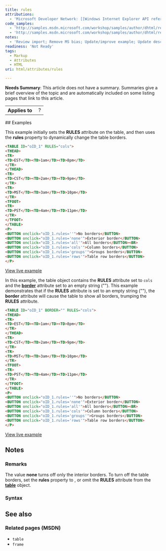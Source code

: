 ```yaml
---
title: rules
attributions:
  - 'Microsoft Developer Network: [[Windows Internet Explorer API reference](http://msdn.microsoft.com/en-us/library/ie/hh828809%28v=vs.85%29.aspx) Article]'
code_samples:
  - 'http://samples.msdn.microsoft.com/workshop/samples/author/dhtml/refs/rules.htm'
  - 'http://samples.msdn.microsoft.com/workshop/samples/author/dhtml/refs/table_rules_border.htm'
notes:
  - 'Review import; Remove MS bias; Update/improve example; Update descriptions; Fix lists & compatibility info'
readiness: 'Not Ready'
tags:
  - Markup
  - Attributes
  - HTML
uri: html/attributes/rules

---
```

**Needs Summary**: This article does not have a summary. Summaries give a brief overview of the topic and are automatically included on some listing pages that link to this article.

<table class="wikitable">
<tr>
<th>
Applies to

</th>
<td>
 ?

</td>
</tr>
</table>
## Examples

This example initially sets the **RULES** attribute on the table, and then uses the **rules** property to dynamically change the table borders.

``` html
<TABLE ID="oID_1" RULES="cols">
<THEAD>
<TR>
<TD>EST</TD><TD>1am</TD><TD>8pm</TD>
</TR>
</THEAD>
<TR>
<TD>CST</TD><TD>2am</TD><TD>9pm</TD>
</TR>
<TR>
<TD>MST</TD><TD>3am</TD><TD>10pm</TD>
</TR>
<TFOOT>
<TR>
<TD>PST</TD><TD>4am</TD><TD>11pm</TD>
</TR>
</TFOOT>
</TABLE>
<P>
<BUTTON onclick="oID_1.rules=''">No borders</BUTTON>
<BUTTON onclick="oID_1.rules='none'">Exterior border</BUTTON>
<BUTTON onclick="oID_1.rules='all'">All borders</BUTTON><BR>
<BUTTON onclick="oID_1.rules='cols'">Column borders</BUTTON>
<BUTTON onclick="oID_1.rules='groups'">Groups borders</BUTTON>
<BUTTON onclick="oID_1.rules='rows'">Table row borders</BUTTON>
</P>
```

[View live example](http://samples.msdn.microsoft.com/workshop/samples/author/dhtml/refs/rules.htm)

In this example, the table object contains the **RULES** attribute set to `cols` and the [**border**](/css/properties/border) attribute set to an empty string (""). This example demonstrates that if the **RULES** attribute is set to an empty string (""), the **border** attribute will cause the table to show all borders, trumping the **RULES** attribute.

``` html
<TABLE ID="oID_1" BORDER="" RULES="cols">
<THEAD>
<TR>
<TD>EST</TD><TD>1am</TD><TD>8pm</TD>
</TR>
</THEAD>
<TR>
<TD>CST</TD><TD>2am</TD><TD>9pm</TD>
</TR>
<TR>
<TD>MST</TD><TD>3am</TD><TD>10pm</TD>
</TR>
<TFOOT>
<TR>
<TD>PST</TD><TD>4am</TD><TD>11pm</TD>
</TR>
</TFOOT>
</TABLE>
<P>
<BUTTON onclick="oID_1.rules=''">No borders</BUTTON>
<BUTTON onclick="oID_1.rules='none'">Exterior border</BUTTON>
<BUTTON onclick="oID_1.rules='all'">All borders</BUTTON><BR>
<BUTTON onclick="oID_1.rules='cols'">Column borders</BUTTON>
<BUTTON onclick="oID_1.rules='groups'">Groups borders</BUTTON>
<BUTTON onclick="oID_1.rules='rows'">Table row borders</BUTTON>
</P>
```

[View live example](http://samples.msdn.microsoft.com/workshop/samples/author/dhtml/refs/table_rules_border.htm)

## Notes

### Remarks

The value **none** turns off only the interior borders. To turn off the table borders, set the **rules** property to , or omit the **RULES** attribute from the [**table**](/html/elements/table) object.

### Syntax

## See also

### Related pages (MSDN)

-   `table`
-   `frame`
